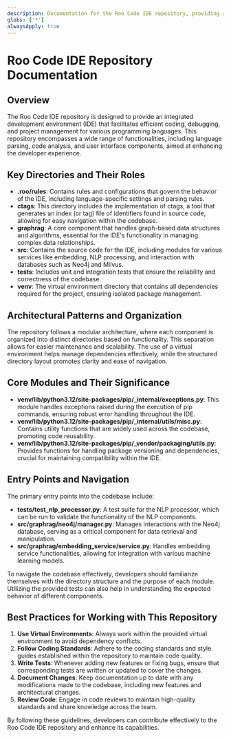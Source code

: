 ```yaml
---
description: Documentation for the Roo Code IDE repository, providing an overview of its structure and organization.
globs: ['*']
alwaysApply: true
---
```


# Roo Code IDE Repository Documentation

## Overview
The Roo Code IDE repository is designed to provide an integrated development environment (IDE) that facilitates efficient coding, debugging, and project management for various programming languages. This repository encompasses a wide range of functionalities, including language parsing, code analysis, and user interface components, aimed at enhancing the developer experience.

## Key Directories and Their Roles
- **.roo/rules**: Contains rules and configurations that govern the behavior of the IDE, including language-specific settings and parsing rules.
- **ctags**: This directory includes the implementation of ctags, a tool that generates an index (or tag) file of identifiers found in source code, allowing for easy navigation within the codebase.
- **graphrag**: A core component that handles graph-based data structures and algorithms, essential for the IDE's functionality in managing complex data relationships.
- **src**: Contains the source code for the IDE, including modules for various services like embedding, NLP processing, and interaction with databases such as Neo4j and Milvus.
- **tests**: Includes unit and integration tests that ensure the reliability and correctness of the codebase.
- **venv**: The virtual environment directory that contains all dependencies required for the project, ensuring isolated package management.

## Architectural Patterns and Organization
The repository follows a modular architecture, where each component is organized into distinct directories based on functionality. This separation allows for easier maintenance and scalability. The use of a virtual environment helps manage dependencies effectively, while the structured directory layout promotes clarity and ease of navigation.

## Core Modules and Their Significance
- **venv/lib/python3.12/site-packages/pip/_internal/exceptions.py**: This module handles exceptions raised during the execution of pip commands, ensuring robust error handling throughout the IDE.
- **venv/lib/python3.12/site-packages/pip/_internal/utils/misc.py**: Contains utility functions that are widely used across the codebase, promoting code reusability.
- **venv/lib/python3.12/site-packages/pip/_vendor/packaging/utils.py**: Provides functions for handling package versioning and dependencies, crucial for maintaining compatibility within the IDE.

## Entry Points and Navigation
The primary entry points into the codebase include:
- **tests/test_nlp_processor.py**: A test suite for the NLP processor, which can be run to validate the functionality of the NLP components.
- **src/graphrag/neo4j/manager.py**: Manages interactions with the Neo4j database, serving as a critical component for data retrieval and manipulation.
- **src/graphrag/embedding_service/service.py**: Handles embedding service functionalities, allowing for integration with various machine learning models.

To navigate the codebase effectively, developers should familiarize themselves with the directory structure and the purpose of each module. Utilizing the provided tests can also help in understanding the expected behavior of different components.

## Best Practices for Working with This Repository
1. **Use Virtual Environments**: Always work within the provided virtual environment to avoid dependency conflicts.
2. **Follow Coding Standards**: Adhere to the coding standards and style guides established within the repository to maintain code quality.
3. **Write Tests**: Whenever adding new features or fixing bugs, ensure that corresponding tests are written or updated to cover the changes.
4. **Document Changes**: Keep documentation up to date with any modifications made to the codebase, including new features and architectural changes.
5. **Review Code**: Engage in code reviews to maintain high-quality standards and share knowledge across the team.

By following these guidelines, developers can contribute effectively to the Roo Code IDE repository and enhance its capabilities.